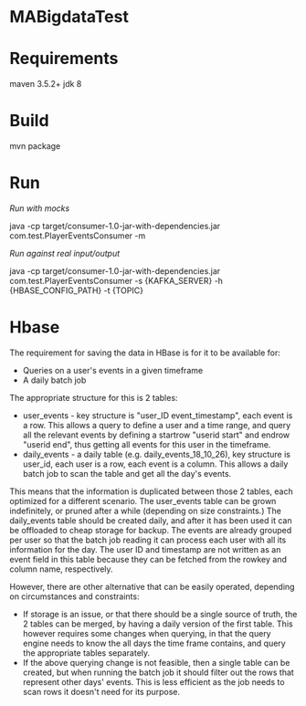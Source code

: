 # MABigdataTest

# Requirements
maven 3.5.2+
jdk 8

# Build
mvn package

# Run
*Run with mocks*

java -cp target/consumer-1.0-jar-with-dependencies.jar com.test.PlayerEventsConsumer -m

*Run against real input/output*

java -cp target/consumer-1.0-jar-with-dependencies.jar com.test.PlayerEventsConsumer -s {KAFKA_SERVER} -h {HBASE_CONFIG_PATH} -t {TOPIC}

# Hbase
The requirement for saving the data in HBase is for it to be available for:
 - Queries on a user's events in a given timeframe
 - A daily batch job
 
 The appropriate structure for this is 2 tables:
  - user_events - key structure is "user_ID event_timestamp", each event is a row. This allows a query to define a user and a time range, and query all the relevant events by defining a startrow "userid start" and endrow "userid end", thus getting all events for this user in the timeframe.
  - daily_events - a daily table (e.g. daily_events_18_10_26), key structure is user_id, each user is a row, each event is a column. This allows a daily batch job to scan the table and get all the day's events.
  
  This means that the information is duplicated between those 2 tables, each optimized for a different scenario.
  The user_events table can be grown indefinitely, or pruned after a while (depending on size constraints.)
  The daily_events table should be created daily, and after it has been used it can be offloaded to cheap storage for backup. The events are already grouped per user so that the batch job reading it can process each user with all its information for the day. The user ID and timestamp are not written as an event field in this table because they can be fetched from the rowkey and column name, respectively.
  
  However, there are other alternative that can be easily operated, depending on circumstances and constraints:
   - If storage is an issue, or that there should be a single source of truth, the 2 tables can be merged, by having a daily version of the first table. This however requires some changes when querying, in that the query engine needs to know the all days the time frame contains, and query the appropriate tables separately.
   - If the above querying change is not feasible, then a single table can be created, but when running the batch job it should filter out the rows that represent other days' events. This is less efficient as the job needs to scan rows it doesn't need for its purpose.
   
   
  
  
